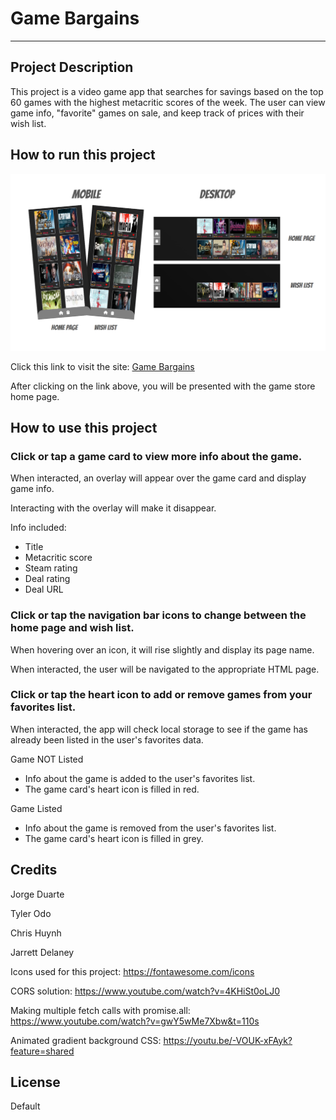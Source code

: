 
# Game Bargains

___

## Project Description

This project is a video game app that searches for savings based on the top 60 games with the highest metacritic scores of the week. The user can view game info, "favorite" games on sale, and keep track of prices with their wish list.

## How to run this project

![Game Bargains - demo](<assets/images/game store app - demo.png>)

Click this link to visit the site:
[Game Bargains](https://game-bargains.onrender.com/)

After clicking on the link above, you will be presented with the game store home page.

## How to use this project

### Click or tap a game card to view more info about the game.

When interacted, an overlay will appear over the game card and display game info.

Interacting with the overlay will make it disappear.

Info included:
* Title
* Metacritic score
* Steam rating
* Deal rating
* Deal URL

### Click or tap the navigation bar icons to change between the home page and wish list.

When hovering over an icon, it will rise slightly and display its page name.

When interacted, the user will be navigated to the appropriate HTML page.

### Click or tap the heart icon to add or remove games from your favorites list.

When interacted, the app will check local storage to see if the game has already been listed in the user's favorites data.

Game NOT Listed
* Info about the game is added to the user's favorites list.
* The game card's heart icon is filled in red.

Game Listed
* Info about the game is removed from the user's favorites list.
* The game card's heart icon is filled in grey.

## Credits

Jorge Duarte

Tyler Odo

Chris Huynh

Jarrett Delaney

Icons used for this project:
https://fontawesome.com/icons

CORS solution:
https://www.youtube.com/watch?v=4KHiSt0oLJ0

Making multiple fetch calls with promise.all:
https://www.youtube.com/watch?v=gwY5wMe7Xbw&t=110s

Animated gradient background CSS:
https://youtu.be/-VOUK-xFAyk?feature=shared

## License

Default